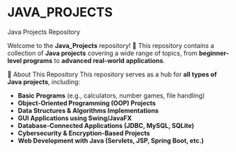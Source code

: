 # JAVA_PROJECTS
Java Projects Repository

Welcome to the **Java_Projects** repository! 🚀 This repository contains a collection of **Java projects** covering a wide range of topics, from **beginner-level programs** to **advanced real-world applications**.

📌 About This Repository
This repository serves as a hub for **all types of Java projects**, including:
- **Basic Programs** (e.g., calculators, number games, file handling)
- **Object-Oriented Programming (OOP) Projects**
- **Data Structures & Algorithms Implementations**
- **GUI Applications using Swing/JavaFX**
- **Database-Connected Applications (JDBC, MySQL, SQLite)**
- **Cybersecurity & Encryption-Based Projects**
- **Web Development with Java (Servlets, JSP, Spring Boot, etc.)**
